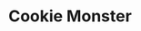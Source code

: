 ---
title: "Cookie Monster"
price: "$3.77 ·—· $7.55"
category: "Ice-cream"
img: ""
desc: "Available in cups or waffle cones, up to a triple scoop. Sugar cone available too"
---